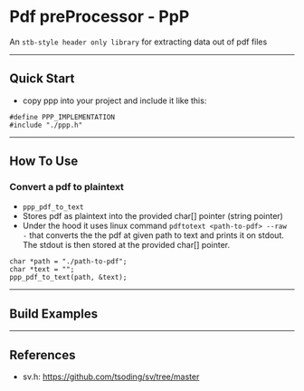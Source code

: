 # Pdf preProcessor - PpP

An ``stb-style header only library`` for extracting data out of pdf files

--- 

## Quick Start

* copy <a link="https://github.com/pwnker/pdf-pre-processor/blob/main/ppp.h">ppp</a> into your project and include it like this:
```{c}
#define PPP_IMPLEMENTATION
#include "./ppp.h"
```

---

## How To Use

### Convert a pdf to plaintext
* ```ppp_pdf_to_text```
* Stores pdf as plaintext into the provided char[] pointer (string pointer)
* Under the hood it uses linux command ```pdftotext <path-to-pdf> --raw -``` that converts the the pdf at given path to text and prints it on stdout. The stdout is then stored at the provided char[] pointer. 
```{c}
char *path = "./path-to-pdf";
char *text = "";
ppp_pdf_to_text(path, &text);
```

---

## Build Examples

---

## References 
- sv.h: https://github.com/tsoding/sv/tree/master 
